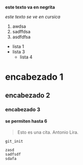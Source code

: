 **este texto va en negrita**

*este texto se ve en cursica*

1. awdsa
2. sadffdsa
3. asdfdfsa

* lista 1
* lista 3
  * lista 4

# encabezado 1
## encabezado 2
### encabezado 3
#### se permiten hasta 6

> Esto es una cita. Antonio Lira.

`git_init`

```
zasd
sadfsdf
sdafa
```
